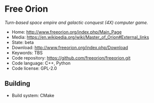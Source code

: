 # Free Orion

_Turn-based space empire and galactic conquest (4X) computer game._

- Home: http://www.freeorion.org/index.php/Main_Page
- Media: https://en.wikipedia.org/wiki/Master_of_Orion#External_links
- State: beta
- Download: http://www.freeorion.org/index.php/Download
- Keywords: TBS
- Code repository: https://github.com/freeorion/freeorion.git
- Code language: C++, Python
- Code license: GPL-2.0

## Building

- Build system: CMake

